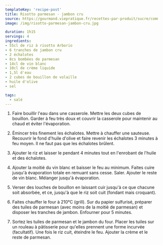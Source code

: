 ```yaml
---
templateKey: 'recipe-post'
title: Risotto parmesan - jambon cru
source: https://gourmand.viepratique.fr/recettes-par-produit/sucre/comment-realiser-un-souffle-au-chocolat-25327.html?utm_source=ZoomOn&utm_medium=liens&utm_campaign=ZoomOn_FB
image: /img/risotto-parmesan-jambon-cru.jpg

duration: 1h15
servings: 4
ingredients:
- 55cl de riz à risotto Arborio
- 6 tranches de jambon cru
- 2 échalotes
- 8cs bombées de parmesan
- 14cl de vin blanc
- 10cl de crème liquide
- 1,5l d'eau
- 2 cubes de bouillon de volaille
- huile d'olive
- sel

tags:
  - salé
---
```

1. Faire bouillir l'eau dans une casserole. Mettre les deux cubes de bouillon. Garder à feu très doux et couvrir la casserole pour maintenir au chaud et éviter l'évaporation.

2. Émincer très finement les échalotes. Mettre à chauffer une sauteuse. Recouvrir le fond d'huile d'olive et faire revenir les échalotes 3 minutes à feu moyen. Il ne faut pas que les échalotes brûlent.

3. Ajouter le riz et laisser le pendant 4 minutes tout en l'enrobant de l'huile et des échalotes.

4. Ajouter la moitié du vin blanc et baisser le feu au minimum. Faites cuire jusqu'à évaporation totale en remuant sans cesse. Saler. Ajouter le reste de vin blanc. Mélanger jusqu'à évaporation.

5. Verser des louches de bouillon en laissant cuir jusqu'à ce que chacune soit absorbée, et ce, jusqu'à que le riz soit cuit (fondant mais croquant).

6. Faites chauffer le four à 210°C (grill). Sur du papier sulfurisé, préparer des tuiles de parmesan (avec moins de la moitié de parmesan) et disposer les tranches de jambon. Enfourner pour 5 minutes.

7. Sortez les tuiles de parmesan et le jambon du four. Placer les tuiles sur un rouleau à pâtisserie pour qu'elles prennent une forme incurvée (facultatif). Une fois le riz cuit, éteindre le feu. Ajouter la crème et le reste de parmesan. 
